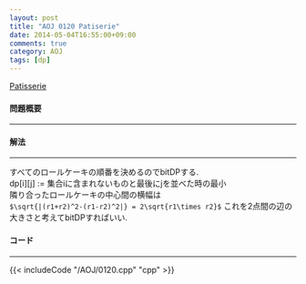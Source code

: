 ```yaml
---
layout: post
title: "AOJ 0120 Patiserie"
date: 2014-05-04T16:55:00+09:00
comments: true
category: AOJ
tags: [dp]
---
```


[Patisserie](http://judge.u-aizu.ac.jp/onlinejudge/description.jsp?id=0120)

#### 問題概要

****

#### 解法

****

すべてのロールケーキの順番を決めるのでbitDPする.  
dp[i][j] := 集合iに含まれないものと最後にjを並べた時の最小  
隣り合ったロールケーキの中心間の横幅は  
`$\sqrt{|(r1+r2)^2-(r1-r2)^2|} = 2\sqrt{r1\times r2}$`
これを2点間の辺の大きさと考えてbitDPすればいい.

#### コード

****

{{< includeCode "/AOJ/0120.cpp" "cpp" >}}

